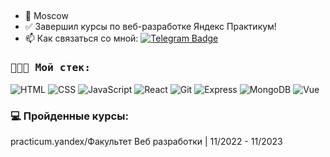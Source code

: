 <h2 align="center">
    <samp>
<!--         Всем привет 👋<br>Меня зовут Яков, я начинающий фронтенд-разработчик 💻 -->
    </samp>
</h2>

- 📍 Moscow
- ✅ Завершил курсы по веб-разработке Яндекс Практикум!
- :mailbox: Как связаться со мной: [![Telegram Badge](https://img.shields.io/badge/-yaks1331-blue?style=flat&logo=Telegram&logoColor=white)](https://t.me/yaks1331)


<h3><samp>👨🏻‍💻 Мой стек:</samp></h3>

![HTML](https://img.shields.io/badge/-HTML-3b3b3b?style=flat&logo=html5)
![CSS](https://img.shields.io/badge/-CSS-3b3b3b?style=flat&logo=css3)
![JavaScript](https://img.shields.io/badge/-JavaScript-3b3b3b?style=flat&logo=javascript)
![React](https://img.shields.io/badge/-React-3b3b3b?style=flat&logo=react)
![Git](https://img.shields.io/badge/-Git-3b3b3b?style=flat&logo=git)
![Express](https://img.shields.io/badge/-Express-3b3b3b?style=flat&logo=express)
![MongoDB](https://img.shields.io/badge/-MongoDB-3b3b3b?style=flat&logo=mongodb)
![Vue](https://img.shields.io/badge/-Vue-3b3b3b?style=flat&logo=vue)

### 💻 Пройденные курсы:

practicum.yandex/Факультет Веб разработки                       | 11/2022 - 11/2023 


